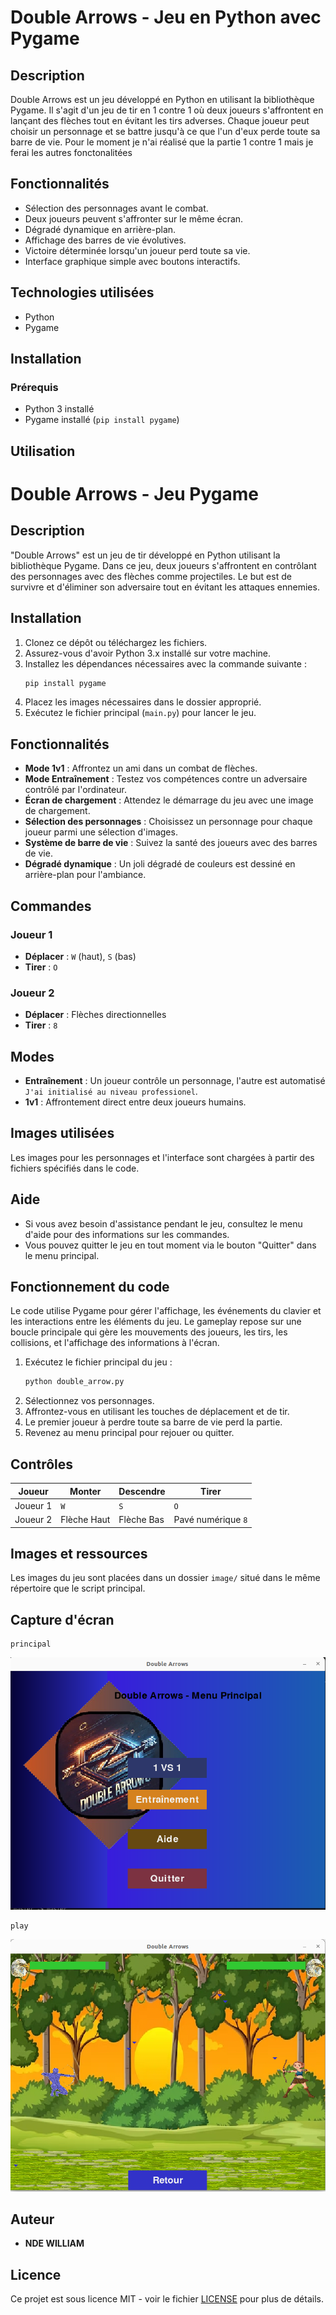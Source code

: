 # Double Arrows - Jeu en Python avec Pygame

## Description
Double Arrows est un jeu développé en Python en utilisant la bibliothèque Pygame. Il s'agit d'un jeu de tir en 1 contre 1 où deux joueurs s'affrontent en lançant des flèches tout en évitant les tirs adverses. Chaque joueur peut choisir un personnage et se battre jusqu'à ce que l'un d'eux perde toute sa barre de vie. Pour le moment je n'ai réalisé que la partie 1 contre 1 mais je ferai les autres fonctonalitées

## Fonctionnalités
- Sélection des personnages avant le combat.
- Deux joueurs peuvent s'affronter sur le même écran.
- Dégradé dynamique en arrière-plan.
- Affichage des barres de vie évolutives.
- Victoire déterminée lorsqu'un joueur perd toute sa vie.
- Interface graphique simple avec boutons interactifs.

## Technologies utilisées
- Python
- Pygame

## Installation
### Prérequis
- Python 3 installé
- Pygame installé (`pip install pygame`)

## Utilisation
# Double Arrows - Jeu Pygame

## Description
"Double Arrows" est un jeu de tir développé en Python utilisant la bibliothèque Pygame. Dans ce jeu, deux joueurs s'affrontent en contrôlant des personnages avec des flèches comme projectiles. Le but est de survivre et d'éliminer son adversaire tout en évitant les attaques ennemies.

## Installation
1. Clonez ce dépôt ou téléchargez les fichiers.
2. Assurez-vous d'avoir Python 3.x installé sur votre machine.
3. Installez les dépendances nécessaires avec la commande suivante :
   ```bash
   pip install pygame
   ```
4. Placez les images nécessaires dans le dossier approprié.
5. Exécutez le fichier principal (`main.py`) pour lancer le jeu.

## Fonctionnalités
- **Mode 1v1** : Affrontez un ami dans un combat de flèches.
- **Mode Entraînement** : Testez vos compétences contre un adversaire contrôlé par l'ordinateur.
- **Écran de chargement** : Attendez le démarrage du jeu avec une image de chargement.
- **Sélection des personnages** : Choisissez un personnage pour chaque joueur parmi une sélection d'images.
- **Système de barre de vie** : Suivez la santé des joueurs avec des barres de vie.
- **Dégradé dynamique** : Un joli dégradé de couleurs est dessiné en arrière-plan pour l'ambiance.

## Commandes
### Joueur 1
- **Déplacer** : `W` (haut), `S` (bas)
- **Tirer** : `O`

### Joueur 2
- **Déplacer** : Flèches directionnelles
- **Tirer** : `8`

## Modes
- **Entraînement** : Un joueur contrôle un personnage, l'autre est automatisé `J'ai initialisé au niveau professionel`.
- **1v1** : Affrontement direct entre deux joueurs humains.

## Images utilisées
Les images pour les personnages et l'interface sont chargées à partir des fichiers spécifiés dans le code.

## Aide
- Si vous avez besoin d'assistance pendant le jeu, consultez le menu d'aide pour des informations sur les commandes.
- Vous pouvez quitter le jeu en tout moment via le bouton "Quitter" dans le menu principal.

## Fonctionnement du code
Le code utilise Pygame pour gérer l'affichage, les événements du clavier et les interactions entre les éléments du jeu. Le gameplay repose sur une boucle principale qui gère les mouvements des joueurs, les tirs, les collisions, et l'affichage des informations à l'écran.

1. Exécutez le fichier principal du jeu :
   ```sh
   python double_arrow.py
   ```
2. Sélectionnez vos personnages.
3. Affrontez-vous en utilisant les touches de déplacement et de tir.
4. Le premier joueur à perdre toute sa barre de vie perd la partie.
5. Revenez au menu principal pour rejouer ou quitter.

## Contrôles
| Joueur | Monter | Descendre | Tirer |
|--------|--------|----------|-------|
| Joueur 1 | `W` | `S` | `O` |
| Joueur 2 | Flèche Haut | Flèche Bas | Pavé numérique `8` |

## Images et ressources
Les images du jeu sont placées dans un dossier `image/` situé dans le même répertoire que le script principal.

## Capture d'écran

> 
    principal 
![Capture d'écran de la simulation](https://github.com/NOWKENcoop/double_arrow_intro/blob/master/image/pro_arrow.png)

> 
    play
![Capture d'écran de la simulation](https://github.com/NOWKENcoop/double_arrow_intro/blob/master/image/pro2_arrow.png)


## Auteur
- **NDE WILLIAM**

## Licence
Ce projet est sous licence MIT - voir le fichier [LICENSE](LICENSE) pour plus de détails.

